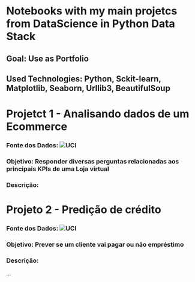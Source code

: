 # Notebooks with my main projetcs from DataScience in Python Data Stack
## Goal: Use as Portfolio
## Used Technologies: Python, Sckit-learn, Matplotlib, Seaborn, Urllib3, BeautifulSoup

# Projetct 1 - Analisando dados de um Ecommerce
### Fonte dos Dados: ![UCI]()
### Objetivo: Responder diversas perguntas relacionadas aos principais KPIs de uma Loja virtual
### Descrição: 

# Projeto 2 - Predição de crédito
### Fonte dos Dados: ![UCI]()
### Objetivo: Prever se um cliente vai pagar ou não empréstimo
### Descrição:
...

<!--
# Projeto 3 - Web Analytics - Marketing digital
...

# Projeto 4 - Análise de dados Insituição de ensino/Escola

# Projeto 4 - Web Scraping de uma tabela de produtos
...

# Projeto 5 - Sistema de recomendação de produtos
...

# Projeto 6 - Sistema de regras de associação para supermercados
...

# Projeto 7 - Previsão de vendas
...

# Projeto 8 - Análise de Dados Smarthome 
-->
